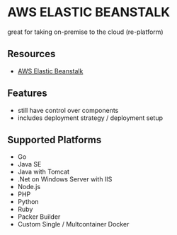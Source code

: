 # AWS ELASTIC BEANSTALK

great for taking on-premise to the cloud (re-platform)

## Resources

- [AWS Elastic Beanstalk](https://docs.aws.amazon.com/elasticbeanstalk/latest/dg/Welcome.html)

## Features

- still have control over components
- includes deployment strategy / deployment setup

## Supported Platforms

- Go
- Java SE
- Java with Tomcat
- .Net on Windows Server with IIS
- Node.js
- PHP
- Python
- Ruby
- Packer Builder
- Custom Single / Multcontainer Docker
